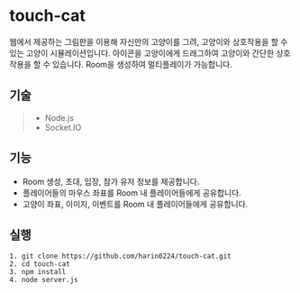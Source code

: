 # touch-cat

웹에서 제공하는 그림판을 이용해 자신만의 고양이를 그려, 고양이와 상호작용을 할 수 있는 고양이 시뮬레이션입니다. 아이콘을 고양이에게 드래그하여 고양이와 간단한 상호작용을 할 수 있습니다. Room을 생성하여 멀티플레이가 가능합니다.

## 기술

> - Node.js
> - Socket.IO

## 기능

- Room 생성, 초대, 입장, 참가 유저 정보를 제공합니다.
- 플레이어들의 마우스 좌표를 Room 내 플레이어들에게 공유합니다.
- 고양이 좌표, 이미지, 이벤트를 Room 내 플레이어들에게 공유합니다.

## 실행

```
1. git clone https://github.com/harin0224/touch-cat.git
2. cd touch-cat
3. npm install
4. node server.js
```
